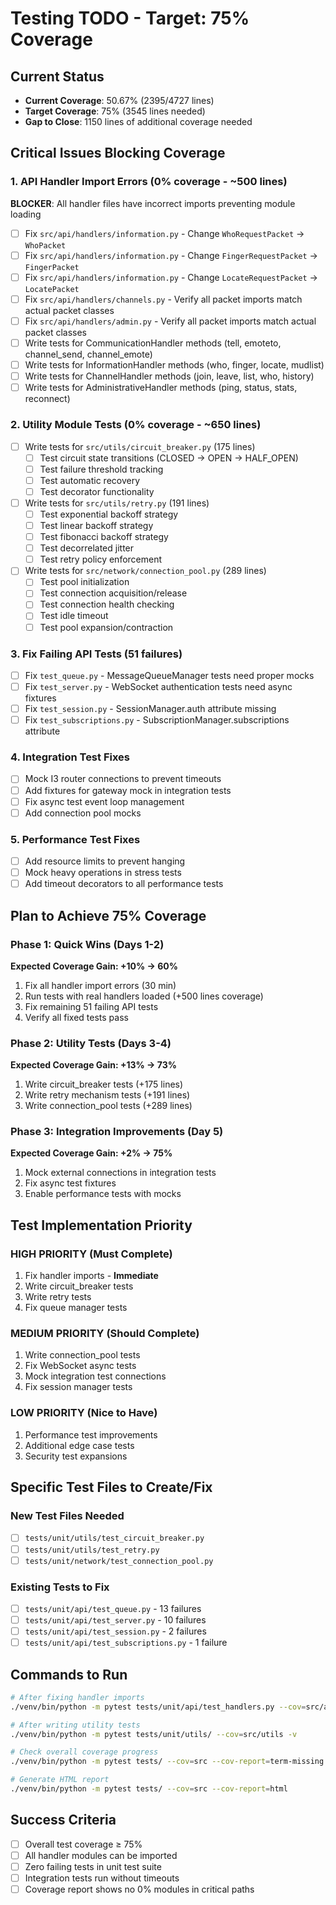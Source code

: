 # Testing TODO - Target: 75% Coverage

## Current Status
- **Current Coverage**: 50.67% (2395/4727 lines)
- **Target Coverage**: 75% (3545 lines needed)
- **Gap to Close**: 1150 lines of additional coverage needed

## Critical Issues Blocking Coverage

### 1. API Handler Import Errors (0% coverage - ~500 lines)
**BLOCKER**: All handler files have incorrect imports preventing module loading
- [ ] Fix `src/api/handlers/information.py` - Change `WhoRequestPacket` → `WhoPacket`
- [ ] Fix `src/api/handlers/information.py` - Change `FingerRequestPacket` → `FingerPacket`  
- [ ] Fix `src/api/handlers/information.py` - Change `LocateRequestPacket` → `LocatePacket`
- [ ] Fix `src/api/handlers/channels.py` - Verify all packet imports match actual packet classes
- [ ] Fix `src/api/handlers/admin.py` - Verify all packet imports match actual packet classes
- [ ] Write tests for CommunicationHandler methods (tell, emoteto, channel_send, channel_emote)
- [ ] Write tests for InformationHandler methods (who, finger, locate, mudlist)
- [ ] Write tests for ChannelHandler methods (join, leave, list, who, history)
- [ ] Write tests for AdministrativeHandler methods (ping, status, stats, reconnect)

### 2. Utility Module Tests (0% coverage - ~650 lines)
- [ ] Write tests for `src/utils/circuit_breaker.py` (175 lines)
  - [ ] Test circuit state transitions (CLOSED → OPEN → HALF_OPEN)
  - [ ] Test failure threshold tracking
  - [ ] Test automatic recovery
  - [ ] Test decorator functionality
- [ ] Write tests for `src/utils/retry.py` (191 lines)
  - [ ] Test exponential backoff strategy
  - [ ] Test linear backoff strategy
  - [ ] Test fibonacci backoff strategy
  - [ ] Test decorrelated jitter
  - [ ] Test retry policy enforcement
- [ ] Write tests for `src/network/connection_pool.py` (289 lines)
  - [ ] Test pool initialization
  - [ ] Test connection acquisition/release
  - [ ] Test connection health checking
  - [ ] Test idle timeout
  - [ ] Test pool expansion/contraction

### 3. Fix Failing API Tests (51 failures)
- [ ] Fix `test_queue.py` - MessageQueueManager tests need proper mocks
- [ ] Fix `test_server.py` - WebSocket authentication tests need async fixtures
- [ ] Fix `test_session.py` - SessionManager.auth attribute missing
- [ ] Fix `test_subscriptions.py` - SubscriptionManager.subscriptions attribute

### 4. Integration Test Fixes
- [ ] Mock I3 router connections to prevent timeouts
- [ ] Add fixtures for gateway mock in integration tests
- [ ] Fix async test event loop management
- [ ] Add connection pool mocks

### 5. Performance Test Fixes  
- [ ] Add resource limits to prevent hanging
- [ ] Mock heavy operations in stress tests
- [ ] Add timeout decorators to all performance tests

## Plan to Achieve 75% Coverage

### Phase 1: Quick Wins (Days 1-2)
**Expected Coverage Gain: +10% → 60%**

1. Fix all handler import errors (30 min)
2. Run tests with real handlers loaded (+500 lines coverage)
3. Fix remaining 51 failing API tests
4. Verify all fixed tests pass

### Phase 2: Utility Tests (Days 3-4)  
**Expected Coverage Gain: +13% → 73%**

1. Write circuit_breaker tests (+175 lines)
2. Write retry mechanism tests (+191 lines)
3. Write connection_pool tests (+289 lines)

### Phase 3: Integration Improvements (Day 5)
**Expected Coverage Gain: +2% → 75%**

1. Mock external connections in integration tests
2. Fix async test fixtures
3. Enable performance tests with mocks

## Test Implementation Priority

### HIGH PRIORITY (Must Complete)
1. Fix handler imports - **Immediate**
2. Write circuit_breaker tests
3. Write retry tests
4. Fix queue manager tests

### MEDIUM PRIORITY (Should Complete)
1. Write connection_pool tests
2. Fix WebSocket async tests
3. Mock integration test connections
4. Fix session manager tests

### LOW PRIORITY (Nice to Have)
1. Performance test improvements
2. Additional edge case tests
3. Security test expansions

## Specific Test Files to Create/Fix

### New Test Files Needed
- [ ] `tests/unit/utils/test_circuit_breaker.py`
- [ ] `tests/unit/utils/test_retry.py`
- [ ] `tests/unit/network/test_connection_pool.py`

### Existing Tests to Fix
- [ ] `tests/unit/api/test_queue.py` - 13 failures
- [ ] `tests/unit/api/test_server.py` - 10 failures
- [ ] `tests/unit/api/test_session.py` - 2 failures
- [ ] `tests/unit/api/test_subscriptions.py` - 1 failure

## Commands to Run

```bash
# After fixing handler imports
./venv/bin/python -m pytest tests/unit/api/test_handlers.py --cov=src/api/handlers -v

# After writing utility tests
./venv/bin/python -m pytest tests/unit/utils/ --cov=src/utils -v

# Check overall coverage progress
./venv/bin/python -m pytest tests/ --cov=src --cov-report=term-missing

# Generate HTML report
./venv/bin/python -m pytest tests/ --cov=src --cov-report=html
```

## Success Criteria
- [ ] Overall test coverage ≥ 75%
- [ ] All handler modules can be imported
- [ ] Zero failing tests in unit test suite
- [ ] Integration tests run without timeouts
- [ ] Coverage report shows no 0% modules in critical paths